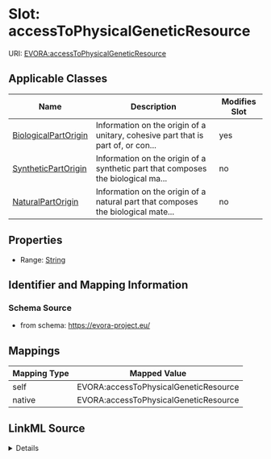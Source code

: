 

# Slot: accessToPhysicalGeneticResource



URI: [EVORA:accessToPhysicalGeneticResource](https://evora-project.eu/accessToPhysicalGeneticResource)



<!-- no inheritance hierarchy -->





## Applicable Classes

| Name | Description | Modifies Slot |
| --- | --- | --- |
| [BiologicalPartOrigin](BiologicalPartOrigin.md) | Information on the origin of a unitary, cohesive part that is part of, or con... |  yes  |
| [SyntheticPartOrigin](SyntheticPartOrigin.md) | Information on the origin of a synthetic part that composes the biological ma... |  no  |
| [NaturalPartOrigin](NaturalPartOrigin.md) | Information on the origin of a natural part that composes the biological mate... |  no  |







## Properties

* Range: [String](String.md)





## Identifier and Mapping Information







### Schema Source


* from schema: https://evora-project.eu/




## Mappings

| Mapping Type | Mapped Value |
| ---  | ---  |
| self | EVORA:accessToPhysicalGeneticResource |
| native | EVORA:accessToPhysicalGeneticResource |




## LinkML Source

<details>
```yaml
name: accessToPhysicalGeneticResource
from_schema: https://evora-project.eu/
rank: 1000
alias: accessToPhysicalGeneticResource
domain_of:
- BiologicalPartOrigin
range: string

```
</details>